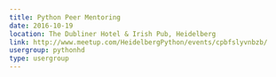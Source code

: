 ```yaml
---
title: Python Peer Mentoring
date: 2016-10-19
location: The Dubliner Hotel & Irish Pub, Heidelberg
link: http://www.meetup.com/HeidelbergPython/events/cpbfslyvnbzb/
usergroup: pythonhd
type: usergroup
---
```

